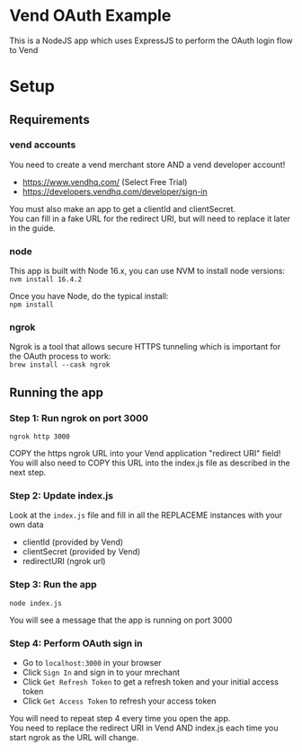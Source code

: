 # Vend OAuth Example
This is a NodeJS app which uses ExpressJS to perform the OAuth login flow to Vend

# Setup
## Requirements
### vend accounts
You need to create a vend merchant store AND a vend developer account!
- https://www.vendhq.com/ (Select Free Trial)
- https://developers.vendhq.com/developer/sign-in 

You must also make an app to get a clientId and clientSecret.\
You can fill in a fake URL for the redirect URI, but will need to replace it later in the guide.

### node
This app is built with Node 16.x, you can use NVM to install node versions:\
`nvm install 16.4.2`

Once you have Node, do the typical install:\
`npm install`

### ngrok
Ngrok is a tool that allows secure HTTPS tunneling which is important for the OAuth process to work:\
`brew install --cask ngrok`

## Running the app
### Step 1: Run ngrok on port 3000
`ngrok http 3000`

COPY the https ngrok URL into your Vend application "redirect URI" field!\
You will also need to COPY this URL into the index.js file as described in the next step.

### Step 2: Update index.js
Look at the `index.js` file and fill in all the REPLACEME instances with your own data
- clientId (provided by Vend)
- clientSecret (provided by Vend)
- redirectURI (ngrok url)

### Step 3: Run the app
`node index.js`

You will see a message that the app is running on port 3000

### Step 4: Perform OAuth sign in
- Go to `localhost:3000` in your browser
- Click `Sign In` and sign in to your mrechant
- Click `Get Refresh Token` to get a refresh token and your initial access token
- Click `Get Access Token` to refresh your access token

You will need to repeat step 4 every time you open the app.\
You need to replace the redirect URI in Vend AND index.js each time you start ngrok as the URL will change.